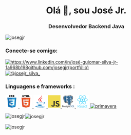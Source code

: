 <h1 align="center">Olá 👋, sou José Jr.</h1>
<h3 align="center">Desenvolvedor Backend Java</h3>

<p align="left"> <img src="https://komarev.com/ghpvc/?username=josegjr&label=Profile%20views&color=0e75b6&style=flat" alt="josegjr" /> </p>

<h3 align="left">Conecte-se comigo:</h3>
<p align="left">
<a href="https://linkedin.com/in/https://www.linkedin.com/in/josé-guiomar-silva-jr-1a968b198github.com/josegjr(portfolio)" target="blank"><img align="center" src="https://raw.githubusercontent.com/rahuldkjain/github-profile-readme-generator/master/src/images/icons/Social/linked-in-alt.svg" alt="https://www.linkedin.com/in/josé-guiomar-silva-jr-1a968b198github.com/josegjr(portfólio)" height="30" width="40" /></a>
<a href="https://instagram.com/@josejr_silva_" target="blank"><img align="center" src="https://raw.githubusercontent.com/rahuldkjain/github-profile-readme-generator/master/src/images/icons/Social/instagram.svg" alt="@josejr_silva_" height="30" width="40" /></a>
</p>

<h3 align="left">Linguagens  e frameworks :</h3>
<p align="left"> <a href="https://www.w3schools.com/css/" target="_blank" rel="noreferrer"> <img src="https://raw.githubusercontent.com/devicons/devicon/master/icons/css3/css3-original-wordmark.svg" alt="css3" width="40" height="40"/> </a> <a href="https://www.w3.org/html/" target="_blank" rel="noreferrer"> <img src="https://raw.githubusercontent.com/devicons/devicon/master/icons/html5/html5-original-wordmark.svg" alt="html5" width="40" height="40"/> </a> <a href="https://www.java.com" target="_blank" rel="noreferrer"> <img src="https://raw.githubusercontent.com/devicons/devicon/master/icons/java/java-original.svg" alt="java" width="40" height="40"/> </a> <a href="https://developer.mozilla.org/en-US/docs/Web/JavaScript" target="_blank" rel="noreferrer"> <img src="https://raw.githubusercontent.com/devicons/devicon/master/icons/javascript/javascript-original.svg" alt="javascript" width="40" height="40"/> </a> <a href="https://www.postgresql.org" target="_blank" rel="noreferrer"> <img src="https://raw.githubusercontent.com/devicons/devicon/master/icons/postgresql/postgresql-original-wordmark.svg" alt="postgresql" width="40" height="40"/> </a> <a href="https://reactjs.org/" target="_blank" rel="noreferrer"> <img src="https://raw.githubusercontent.com/devicons/devicon/master/icons/react/react-original-wordmark.svg" alt="react" width="40" height="40"/> </a> <a href="https://spring.io/" target="_blank" rel="noreferrer"> <img src="https://www.vectorlogo.zone/logos/springio/springio-icon.svg" alt="primavera" width="40" height="40"/> </a> </p>

<p><img align="left" src="https://github-readme-stats.vercel.app/api/top-langs?username=josegjr&show_icons=true&locale=en&layout=compact" alt="josegjr" /></p>

<p> <img align="center" src="https://github-readme-stats.vercel.app/api?username=josegjr&show_icons=true&locale=en" alt="josegjr" /></p>

<p><img align="center" src="https://github-readme-streak-stats.herokuapp.com/?user=josegjr&" alt="josegjr" /></p>
